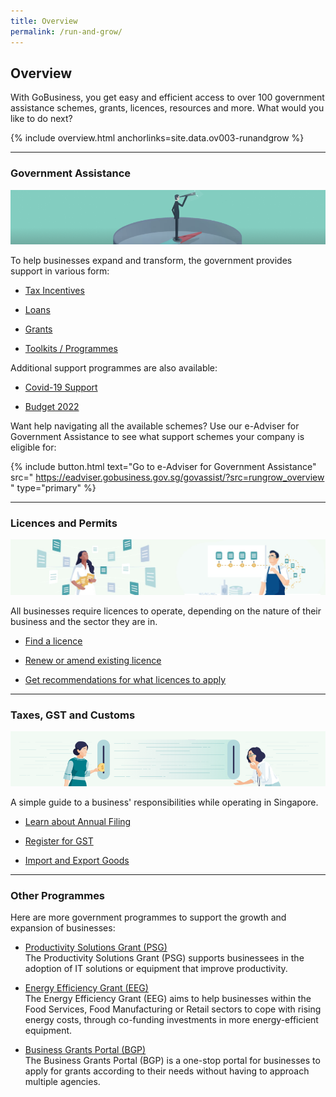 ```yaml
---
title: Overview
permalink: /run-and-grow/
---
```


## Overview

With GoBusiness, you get easy and efficient access to over 100 government assistance schemes, grants, licences, resources and more. What would you like to do next?

{% include overview.html anchorlinks=site.data.ov003-runandgrow %}

---

<a name="gov-assist"></a>
### Government Assistance

![Gov Assist](/images/grow/RG-Overview-GovAssist-Banner.png)

To help businesses expand and transform, the government provides support in various form:

- [Tax Incentives](/gov-assist/tax-incentives/?src=rungrow_overview)

- [Loans](/gov-assist/loans/?src=rungrow_overview)

- [Grants](/gov-assist/grants/?src=rungrow_overview)

- [Toolkits / Programmes](/gov-assist/toolkits-programmes/?src=rungrow_overview)

Additional support programmes are also available:

- [Covid-19 Support](/supportschemes/immediateschemes/?src=rungrow_overview)

- [Budget 2022](/gov-assist/budget-announcement-for-businesses/)

Want help navigating all the available schemes? Use our e-Adviser for Government Assistance to see what support schemes your company is eligible for:

{% include button.html text="Go to e-Adviser for Government Assistance" src="
https://eadviser.gobusiness.gov.sg/govassist/?src=rungrow_overview
" type="primary" %}

---

<a name="licence-permit"></a>
### Licences and Permits

![Licences and Permits](/images/grow/RG-Overview-Licensing-Banner.png)

All businesses require licences to operate, depending on the nature of their business and the sector they are in.

- [Find a licence](/licences/find-licence-by-agency/?src=rungrow_overview)

- [Renew or amend existing licence](/licences/#renew-amend-licence)

- [Get recommendations for what licences to apply](/licences/find-licence-by-sector/?src=rungrow_overview)

---

<a name="tax-gst-customs"></a>
### Taxes, GST and Customs

![Taxes GST and Customs](/images/grow/RG-Overview-Taxes-Banner.png)

A simple guide to a business' responsibilities while operating in Singapore.

- [Learn about Annual Filing](/run-and-grow/annual-returns/?src=rungrow_overview)

- [Register for GST](/run-and-grow/annual-returns/?src=rungrow_overview)

- [Import and Export Goods](/run-and-grow/imports-and-exports/?src=rungrow_overview)


---

<a name="other-programmmes"></a>
### Other Programmes

Here are more government programmes to support the growth and expansion of businesses:

- [Productivity Solutions Grant (PSG)](/productivity-solutions-grant/?src=rungrow_overview)<br>The Productivity Solutions Grant (PSG) supports businessees in the adoption of IT solutions or equipment that improve productivity.

- [Energy Efficiency Grant (EEG)](/energy-efficiency-grant/?src=rungrow_overview)<br>The Energy Efficiency Grant (EEG) aims to help businesses within the Food Services, Food Manufacturing or Retail sectors to cope with rising energy costs, through co-funding investments in more energy-efficient equipment.

- [Business Grants Portal (BGP)](/business-grants-portal/?src=rungrow_overview)<br>The Business Grants Portal (BGP) is a one-stop portal for businesses to apply for grants according to their needs without having to approach multiple agencies.


<script src="/jquery/jquery.min.js"></script>
<script src="/jquery/bp-menu-new-tab.js"></script>
